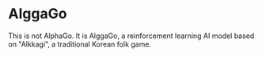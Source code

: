 # AlggaGo
This is not AlphaGo. It is AlggaGo, a reinforcement learning AI model based on "Alkkagi", a traditional Korean folk game.

